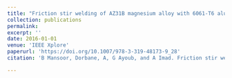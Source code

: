 ```yaml
---
title: "Friction stir welding of AZ31B magnesium alloy with 6061-T6 aluminum alloy: Influence of processing parameters on microstructure and mechanical properties"
collection: publications
permalink: 
excerpt: ''
date: 2016-01-01
venue: 'IEEE Xplore'
paperurl: 'https://doi.org/10.1007/978-3-319-48173-9_28'
citation: 'B Mansoor, Dorbane, A, G Ayoub, and A Imad. Friction stir welding of az31b magnesium alloy with 6061-t6 aluminum alloy: Influence of processing parameters on microstructure and mechanical properties. Friction Stir Welding and Processing VIII, pages 259–266. Springer, 2015.'

---
```


